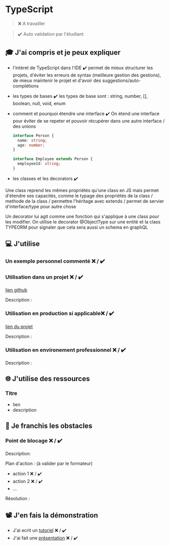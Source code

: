 # TypeScript

> ❌ A travailler

> ✔️ Auto validation par l'étudiant

## 🎓 J'ai compris et je peux expliquer

- l'intéret de TypeScript dans l'IDE ✔️
  permet de mieux structurer les projets, d'éviter les erreurs de syntax (meilleure gestion des gestions), de mieux maintenir le projet et d'avoir des suggestions/auto-complétions

- les types de bases ✔️
  les types de base sont : string, number, [], boolean, null, void, enum

- comment et pourquoi étendre une interface ✔️
  On étend une interface pour éviter de se repeter et pouvoir récupérer dans une autre interface / des unions

  ```typescript
  interface Person {
    name: string;
    age: number;
  }

  interface Employee extends Person {
    employeeId: string;
  }
  ```

- les classes et les decorators ✔️

Une class reprend les mêmes propriétés qu'une class en JS mais permet d'étendre ses capacités, comme le typage des propriétés de la class / methode de la class / permettre l'héritage avec extends / permet de servier d'interface/type pour autre chose

Un decorator lui agit comme une fonction qui s'applique à une class pour les modifier. On utilise le decorator @ObjectType sur une entité et la class TYPEORM pour signaler que cela sera aussi un schema en graphQL

## 💻 J'utilise

### Un exemple personnel commenté ❌ / ✔️

### Utilisation dans un projet ❌ / ✔️

[lien github](...)

Description :

### Utilisation en production si applicable❌ / ✔️

[lien du projet](...)

Description :

### Utilisation en environement professionnel ❌ / ✔️

Description :

## 🌐 J'utilise des ressources

### Titre

- lien
- description

## 🚧 Je franchis les obstacles

### Point de blocage ❌ / ✔️

Description:

Plan d'action : (à valider par le formateur)

- action 1 ❌ / ✔️
- action 2 ❌ / ✔️
- ...

Résolution :

## 📽️ J'en fais la démonstration

- J'ai ecrit un [tutoriel](...) ❌ / ✔️
- J'ai fait une [présentation](...) ❌ / ✔️
